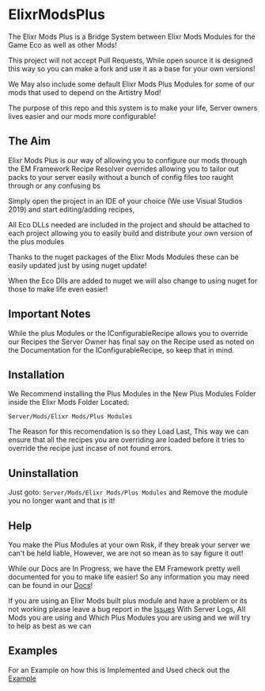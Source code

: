 # ElixrModsPlus
The Elixr Mods Plus is a Bridge System between Elixr Mods Modules for the Game Eco as well as other Mods!

This project will not accept Pull Requests, While open source it is designed this way so you can make a fork and use it as a base for your own versions!

We May also include some default Elixr Mods Plus Modules for some of our mods that used to depend on the Artistry Mod!

The purpose of this repo and this system is to make your life, Server owners lives easier and our mods more configurable! 

## The Aim

Elixr Mods Plus is our way of allowing you to configure our mods through the EM Framework Recipe Resolver overrides allowing you to tailor out packs to your server easily without a bunch of config files too raught through or any confusing bs

Simply open the project in an IDE of your choice (We use Visual Studios 2019) and start editing/adding recipes, 

All Eco DLLs needed are included in the project and should be attached to each project allowing you to easily build and distribute your own version of the plus modules

Thanks to the nuget packages of the Elixr Mods Modules these can be easily updated just by using nuget update! 

When the Eco Dlls are added to nuget we will also change to using nuget for those to make life even easier!

## Important Notes

While the plus Modules or the IConfigurableRecipe allows you to override our Recipes the Server Owner has final say on the Recipe used as noted on the Documentation for the IConfigurableRecipe, so keep that in mind.

## Installation 

We Recommend installing the Plus Modules in the New Plus Modules Folder inside the Elixr Mods Folder Located: 

`Server/Mods/Elixr Mods/Plus Modules`

The Reason for this recomendation is so they Load Last, This way we can ensure that all the recipes you are overriding are loaded before it tries to override the recipe just incase of not found errors. 

## Uninstallation

Just goto: `Server/Mods/Elixr Mods/Plus Modules` and Remove the module you no longer want and that is it!

## Help

You make the Plus Modules at your own Risk, if they break your server we can't be held liable, However, we are not so mean as to say figure it out! 

While our Docs are In Progress, we have the EM Framework pretty well documented for you to make life easier! So any information you may need can be found in our [Docs]()!

If you are using an Elixr Mods built plus module and have a problem or its not working please leave a bug report in the [Issues](https://github.com/TheKye/ElixrModsPlus/issues) With Server Logs, All Mods you are using and Which Plus Modules you are using and we will try to help as best as we can

## Examples

For an Example on how this is Implemented and Used check out the [Example](https://github.com/TheKye/ElixrModsPlus/blob/Master/Examples/Info.MD)

